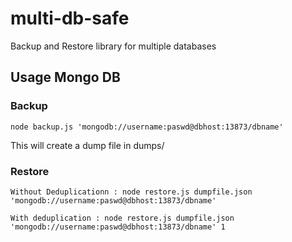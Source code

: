 # multi-db-safe
Backup and Restore library for multiple databases

## Usage Mongo DB

### Backup 

```
node backup.js 'mongodb://username:paswd@dbhost:13873/dbname'
```

This will create a dump file in dumps/

### Restore

```
Without Deduplicationn : node restore.js dumpfile.json 'mongodb://username:paswd@dbhost:13873/dbname' 

With deduplication : node restore.js dumpfile.json 'mongodb://username:paswd@dbhost:13873/dbname' 1
```

